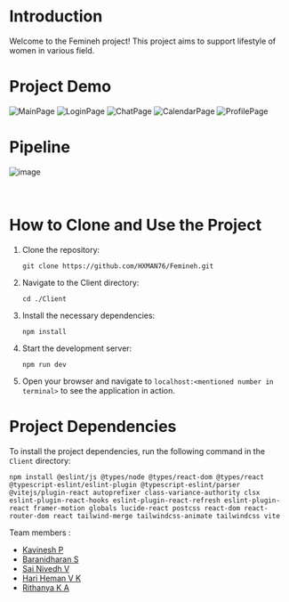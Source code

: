 # Introduction
Welcome to the Femineh project! This project aims to support lifestyle of women in various field. 

# Project Demo
<img src="https://github.com/user-attachments/assets/4c200841-6e9f-4474-a579-fd2515d73b65" alt="MainPage">
<img src="https://github.com/user-attachments/assets/2cbb2c28-57d8-4ab7-b3dc-06b0c0542be7" alt="LoginPage">
<img src="https://github.com/user-attachments/assets/0a07928c-bf60-4a1e-8980-aeda3f3983c0" alt="ChatPage">
<img src="https://github.com/user-attachments/assets/31a3c2a7-67a8-4efc-9a0e-f616a747556c" alt="CalendarPage">
<img src="https://github.com/user-attachments/assets/0cdb9a78-7901-40fb-825a-c2740b78d5fc" alt="ProfilePage">

</br>

# Pipeline

![image](https://github.com/user-attachments/assets/bab38404-184b-4b1b-a05e-048e5031a6d4)

</br>

# How to Clone and Use the Project
1. Clone the repository:
    ```
    git clone https://github.com/HXMAN76/Femineh.git
    ```
2. Navigate to the Client directory:
    ```
    cd ./Client
    ```
3. Install the necessary dependencies:
    ```
    npm install
    ```
4. Start the development server:
    ```
    npm run dev
    ```
5. Open your browser and navigate to `localhost:<mentioned number in terminal>` to see the application in action.

# Project Dependencies
To install the project dependencies, run the following command in the `Client` directory:
```
npm install @eslint/js @types/node @types/react-dom @types/react @typescript-eslint/eslint-plugin @typescript-eslint/parser @vitejs/plugin-react autoprefixer class-variance-authority clsx eslint-plugin-react-hooks eslint-plugin-react-refresh eslint-plugin-react framer-motion globals lucide-react postcss react-dom react-router-dom react tailwind-merge tailwindcss-animate tailwindcss vite
```

Team members :
- [Kavinesh P](https://github.com/kavinesh11)
- [Baranidharan S](https://github.com/imbaraniii)
- [Sai Nivedh V](https://github.com/SaiNivedh26)
- [Hari Heman V K](https://github.com/HXMAN76)
- [Rithanya K A](https://github.com/rithanya08)
